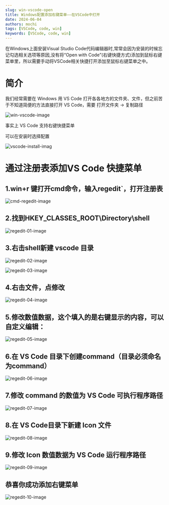 ```yaml
---
slug: win-vscode-open
title: Windows配置添加右键菜单——在VSCode中打开
date: 2024-06-04
authors: mochi
tags: [VSCode, code, win]
keywords: [VSCode, code, win]
---
```

 在Windows上面安装Visual Studio Code代码编辑器时,常常会因为安装的时候忘记勾选相关选项等原因,没有将“Open with Code”(右键快捷方式)添加到鼠标右键菜单里，所以需要手动将VSCode相关快捷打开添加至鼠标右键菜单之中。

<!--truncate-->

# 简介

我们经常需要在 Windows 用 VS Code 打开各各地方的文件夹、文件，但之前苦于不知道简便的方法直接打开 VS Code，需要 打开文件夹 -> 复制路径

![win-vscode-image](../../static/img/blog/vscode-win/win-vscode-image.png)

事实上 VS Code 支持右键快捷菜单

可以在安装时选择配置

![vscode-install-imag](../../static/img/blog/vscode-win/vscode-install-image.png)

# 通过注册表添加VS Code 快捷菜单
## 1.win+r 键打开cmd命令，输入regedit`，打开注册表

![cmd-regedit-image](../../static/img/blog/vscode-win/cmd-regedit-image.png)

## 2.找到HKEY_CLASSES_ROOT\Directory\shell

![regedit-01-image](../../static/img/blog/vscode-win/regedit-01-image.png)

## 3.右击shell新建 vscode 目录

![regedit-02-image](../../static/img/blog/vscode-win/regedit-02-image.png)

![regedit-03-image](../../static/img/blog/vscode-win/regedit-03-image.png)

## 4.右击文件，点修改

![regedit-04-image](../../static/img/blog/vscode-win/regedit-04-image.png)

## 5.修改数值数据，这个填入的是右键显示的内容，可以自定义编辑：

![regedit-05-image](../../static/img/blog/vscode-win/regedit-05-image.png)

## 6.在 VS Code 目录下创建command（目录必须命名为command）

![regedit-06-image](../../static/img/blog/vscode-win/regedit-06-image.png)

## 7.修改 command 的数值为 VS Code 可执行程序路径

![regedit-07-image](../../static/img/blog/vscode-win/regedit-07-image.png)

## 8.在 VS Code目录下新建 Icon 文件

![regedit-08-image](../../static/img/blog/vscode-win/regedit-08-image.png)

## 9.修改 Icon 数值数据为 VS Code 运行程序路径

![regedit-09-image](../../static/img/blog/vscode-win/regedit-09-image.png)

## 恭喜你成功添加右键菜单

![regedit-10-image](../../static/img/blog/vscode-win/regedit-10-image.png)